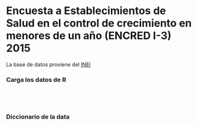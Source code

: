 # Encuesta a Establecimientos de Salud en el control de crecimiento en menores de un año (ENCRED I-3) 2015

La base de datos proviene del [INEI](http://iinei.inei.gob.pe/microdatos/Consulta_por_Encuesta.asp)


### Carga los datos de R

```{r}




```

### Diccionario de la data


